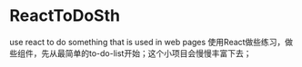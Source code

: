 # ReactToDoSth
use react to do something that is used in web pages 
使用React做些练习，做些组件，先从最简单的to-do-list开始；这个小项目会慢慢丰富下去；





